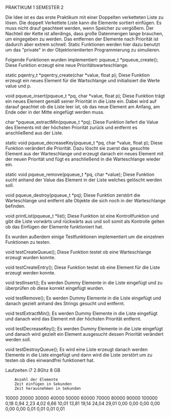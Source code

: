 PRAKTIKUM 1 SEMESTER 2

Die Idee ist es das erste Praktikum mit einer Doppelten verketteten Liste zu lösen.
Die doppelt Verkettete Liste kann die Elemente sortiert einfügen. Es muss nicht drauf geachteet werden, wenn Speicher zu vergößern. Der Nachteil der Kette ist allerdings, dass große Datenmengen lange brauchen, um eingegeben zu werden. Das entfernen der Elemente nach Priorität ist dadurch aber extrem schnell.
Static Funktionen werden hier dazu benutzt um das "private" in der Objektorientierten Programmierung zu simulieren.

Folgende Funktionen wurden implementiert:
pqueue_t *pqueue_create();
Diese Funktion erzeugt eine neue Prioritätswarteschlange.

static pqentry_t *pqentry_create(char *value, float p);
Diese Funktion erzeugt ein neues Element für die Wartschlange und initialisiert die Werte value und p.

void pqueue_insert(pqueue_t *pq, char *value, float p);
Diese Funktion trägt ein neues Element gemäß seiner Priorität in die Liste ein.  Dabei wird auf darauf geachtet ob die Liste leer ist, ob das neue Element am Anfang, am Ende oder in der Mitte eingefügt werden muss.

char *pqueue_extractMin(pqueue_t *pq);
Diese Funktion liefert die Value des Elements mit der höchsten Priorität zurück und entfernt es anschließend aus der Liste. 

static void pqueue_decreaseKey(pqueue_t *pq, char *value, float p);
Diese Funktion verändert die Priorität. Dazu löscht sie zuerst das gesuchte Element aus der Warteschlange und erzeugt danach ein neues Element mit der neuen Priorität und fügt es anschließend in die Warteschlange wieder ein. 

static void pqueue_remove(pqueue_t *pq, char *value);
Diese Funktion sucht anhand der Value das Element in der Liste welches gelöscht werden soll.

void pqueue_destroy(pqueue_t *pq);
Diese Funktion zerstört die Warteschlange und entfernt alle Objekte die sich noch in der 
Warteschlange befinden.

void printList(pqueue_t *list);
Diese Funktion ist eine Kontrollfunktion und gibt die Liste vorwärts und rückwärts aus und 
soll somit als Kontrolle gelten ob das Einfügen der Elemente funktioniert hat. 

Es wurden außerdem einige Testfunktionen implementiert um die einzelnen Funktionen zu 
testen.

void testCreateQueue();
Diese Funktion testet ob eine Warteschlange erzeugt wurden konnte.

void testCreateEntry();
Diese Funktion testet ob eine Element für die Liste erzeugt werden konnte.

void testInsert();
Es werden Dummy Elemente in die Liste eingefügt und zu überprüfen ob diese korrekt eingefügt
wurden.

void testRemove();
Es werden Dummy Elemente in die Liste eingefügt und danach gezielt anhand des Strings gesucht und 
entfernt.



void testExtractMin();
Es werden Dummy Elemente in die Liste eingefügt und danach wird das Element mit der höchsten 
Priorität entfernt. 

void testDecreaseKey();
Es werden Dummy Elemente in die Liste eingefügt und danach wird gezielt ein Element ausgesucht dessen
Priorität verändert werden soll.

void testDestroyQueue();
Es wird eine Liste erzeugt danach werden Elemente in die Liste eingefügt und dann wird die 
Liste zerstört um zu testen ob dies einwandfrei funktionert hat. 

Laufzeiten
i7 2.8Ghz
8 GB

        Anzahl der Elemente
        Zeit einfügen in Sekunden
        Zeit herausnehmen in Sekunden


10000	20000	30000	40000	50000	60000	70000	80000	90000	100000
0,18	0,94	2,23	4,02	6,66	10,01	13,81	19,14	24,04	29,01
0,00	0,00	0,00	0,00	0,00	0,00	0,01	0,01	0,01	0,01


